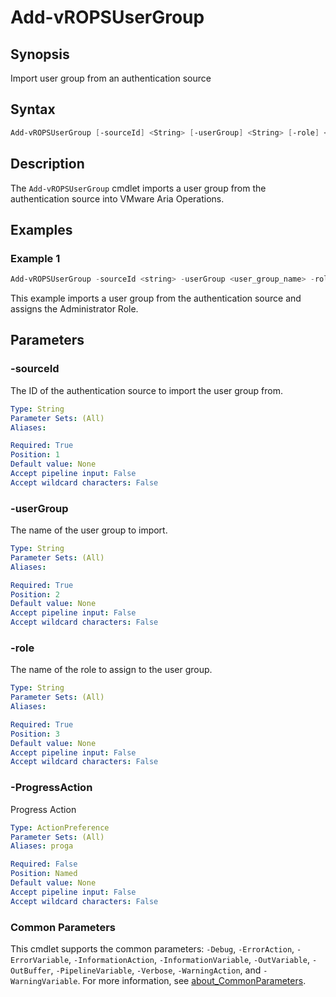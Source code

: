 # Add-vROPSUserGroup

## Synopsis

Import user group from an authentication source

## Syntax

```powershell
Add-vROPSUserGroup [-sourceId] <String> [-userGroup] <String> [-role] <String> [-ProgressAction <ActionPreference>] [<CommonParameters>]
```

## Description

The `Add-vROPSUserGroup` cmdlet imports a user group from the authentication source into VMware Aria Operations.

## Examples

### Example 1

```powershell
Add-vROPSUserGroup -sourceId <string> -userGroup <user_group_name> -role <role_name>
```

This example imports a user group from the authentication source and assigns the Administrator Role.

## Parameters

### -sourceId

The ID of the authentication source to import the user group from.

```yaml
Type: String
Parameter Sets: (All)
Aliases:

Required: True
Position: 1
Default value: None
Accept pipeline input: False
Accept wildcard characters: False
```

### -userGroup

The name of the user group to import.

```yaml
Type: String
Parameter Sets: (All)
Aliases:

Required: True
Position: 2
Default value: None
Accept pipeline input: False
Accept wildcard characters: False
```

### -role

The name of the role to assign to the user group.

```yaml
Type: String
Parameter Sets: (All)
Aliases:

Required: True
Position: 3
Default value: None
Accept pipeline input: False
Accept wildcard characters: False
```

### -ProgressAction

Progress Action

```yaml
Type: ActionPreference
Parameter Sets: (All)
Aliases: proga

Required: False
Position: Named
Default value: None
Accept pipeline input: False
Accept wildcard characters: False
```

### Common Parameters

This cmdlet supports the common parameters: `-Debug`, `-ErrorAction`, `-ErrorVariable`, `-InformationAction`, `-InformationVariable`, `-OutVariable`, `-OutBuffer`, `-PipelineVariable`, `-Verbose`, `-WarningAction`, and `-WarningVariable`. For more information, see [about_CommonParameters](http://go.microsoft.com/fwlink/?LinkID=113216).
